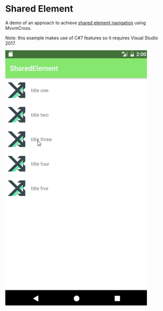 # Shared Element

A demo of an approach to achieve [shared element navigation](https://developer.android.com/training/material/animations.html#Transitions) using MvvmCross.

Note: this example makes use of C#7 features so it requires Visual Studio 2017.

![Share Element Demo](/screenshots/share_element.gif "Transition in action")


